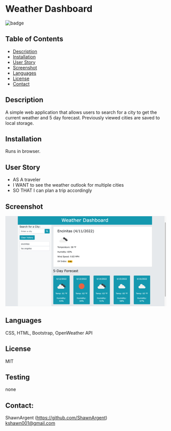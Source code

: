 # Weather Dashboard

![badge](https://img.shields.io/badge/license-MIT)

## Table of Contents

- [Description](#description)
- [Installation](#installation)
- [User Story](#user_story)
- [Screenshot](#screenshot)
- [Languages](#languages)
- [License](#license)
- [Contact](#contact)

## Description

A simple web application that allows users to search for a city to get the current weather and 5 day forecast. Previously viewed cities are saved to local storage.

## Installation

Runs in browser.

## User Story

- AS A traveler
- I WANT to see the weather outlook for multiple cities
- SO THAT I can plan a trip accordingly

## Screenshot

![image](Assets/weather_screenshot.png)

## Languages

CSS, HTML, Bootstrap, OpenWeather API

## License

MIT

## Testing

none

## Contact:

ShawnArgent (https://github.com/ShawnArgent)  
 kshawn001@gmail.com
